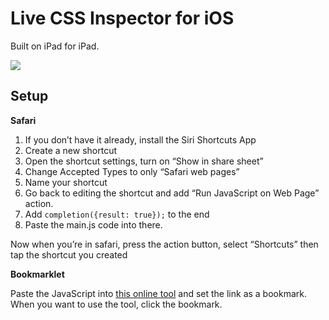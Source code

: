 # Live CSS Inspector for iOS

Built on iPad for iPad.

![][image-1]

## Setup

**Safari**

1. If you don’t have it already, install the Siri Shortcuts App
2. Create a new shortcut
3. Open the shortcut settings, turn on “Show in share sheet”
4. Change Accepted Types to only “Safari web pages”
5. Name your shortcut
6. Go back to editing the shortcut and add “Run JavaScript on Web Page” action.
7. Add `completion({result: true});` to the end
8. Paste the main.js code into there.

Now when you’re in safari, press the action button, select “Shortcuts” then tap the shortcut you created

**Bookmarklet**

Paste the JavaScript into [this online tool][1] and set the link as a bookmark. When you want to use the tool, click the bookmark.

[1]:	https://mrcoles.com/bookmarklet/

[image-1]:	readme-assets/editor-in-action.gif